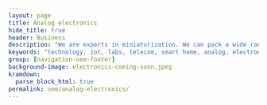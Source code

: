 ```yaml
---
layout: page
title: Analog electronics
hide_title: true
header: Business
description: "We are experts in miniaturization. We can pack a wide range of functions into a tiny form factory."
keywords: "technology, iot, labs, telecom, smart home, analog, electronics"
group: [navigation-oem-footer]
background-image: electronics-coming-soon.jpeg
kramdown:
  parse_block_html: true
permalink: oem/analog-electronics/
---
```

